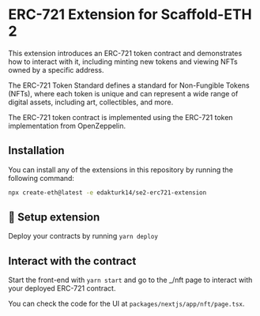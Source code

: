 # ERC-721 Extension for Scaffold-ETH 2

This extension introduces an ERC-721 token contract and demonstrates how to interact with it, including minting new tokens and viewing NFTs owned by a specific address.

The ERC-721 Token Standard defines a standard for Non-Fungible Tokens (NFTs), where each token is unique and can represent a wide range of digital assets, including art, collectibles, and more.

The ERC-721 token contract is implemented using the ERC-721 token implementation from OpenZeppelin.

## Installation

You can install any of the extensions in this repository by running the following command:

```bash
npx create-eth@latest -e edakturk14/se2-erc721-extension
```

## 🚀 Setup extension

Deploy your contracts by running `yarn deploy`

## Interact with the contract

Start the front-end with `yarn start` and go to the _/nft page to interact with your deployed ERC-721 contract.

You can check the code for the UI at `packages/nextjs/app/nft/page.tsx`.
